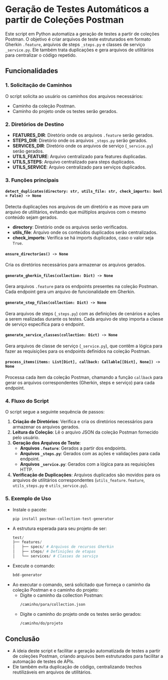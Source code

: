 # Geração de Testes Automáticos a partir de Coleções Postman

Este script em Python automatiza a geração de testes a partir de coleções Postman. O objetivo é criar arquivos de teste estruturados em formato Gherkin `.feature`, arquivos de steps `_steps.py` e classes de serviço `_service.py`. Ele também trata duplicações e gera arquivos de utilitários para centralizar o código repetido.

## Funcionalidades

### 1. **Solicitação de Caminhos**
   O script solicita ao usuário os caminhos dos arquivos necessários:
   - Caminho da coleção Postman.
   - Caminho do projeto onde os testes serão gerados.

### 2. **Diretórios de Destino**
   - **FEATURES_DIR**: Diretório onde os arquivos `.feature` serão gerados.
   - **STEPS_DIR**: Diretório onde os arquivos `_steps.py` serão gerados.
   - **SERVICES_DIR**: Diretório onde os arquivos de serviço (`_service.py`) serão gerados.
   - **UTILS_FEATURE**: Arquivo centralizado para features duplicadas.
   - **UTILS_STEPS**: Arquivo centralizado para steps duplicados.
   - **UTILS_SERVICE**: Arquivo centralizado para serviços duplicados.

### 3. **Funções principais**

#### `detect_duplicates(directory: str, utils_file: str, check_imports: bool = False) -> None`
   Detecta duplicações nos arquivos de um diretório e as move para um arquivo de utilitários, evitando que múltiplos arquivos com o mesmo conteúdo sejam gerados.

   - **directory**: Diretório onde os arquivos serão verificados.
   - **utils_file**: Arquivo onde os conteúdos duplicados serão centralizados.
   - **check_imports**: Verifica se há imports duplicados, caso o valor seja `True`.

#### `ensure_directories() -> None`
   Cria os diretórios necessários para armazenar os arquivos gerados.

#### `generate_gherkin_files(collection: Dict) -> None`
   Gera arquivos `.feature` para os endpoints presentes na coleção Postman. Cada endpoint gera um arquivo de funcionalidade em Gherkin.

#### `generate_step_files(collection: Dict) -> None`
   Gera arquivos de steps (`_steps.py`) com as definições de cenários e ações a serem realizadas durante os testes. Cada arquivo de step importa a classe de serviço específica para o endpoint.

#### `generate_service_classes(collection: Dict) -> None`
   Gera arquivos de classe de serviço (`_service.py`), que contêm a lógica para fazer as requisições para os endpoints definidos na coleção Postman.

#### `process_items(items: List[Dict], callback: Callable[[Dict], None]) -> None`
   Processa cada item da coleção Postman, chamando a função `callback` para gerar os arquivos correspondentes (Gherkin, steps e serviço) para cada endpoint.

### 4. **Fluxo do Script**
   O script segue a seguinte sequência de passos:
   1. **Criação de Diretórios**: Verifica e cria os diretórios necessários para armazenar os arquivos gerados.
   2. **Leitura da Coleção**: Lê o arquivo JSON da coleção Postman fornecido pelo usuário.
   3. **Geração dos Arquivos de Teste**:
      - **Arquivos `.feature`**: Gerados a partir dos endpoints.
      - **Arquivos `_steps.py`**: Gerados com as ações e validações para cada endpoint.
      - **Arquivos `_service.py`**: Gerados com a lógica para as requisições HTTP.
   4. **Verificação de Duplicações**: Arquivos duplicados são movidos para os arquivos de utilitários correspondentes (`utils_feature.feature`, `utils_steps.py` e `utils_service.py`).

### 5. **Exemplo de Uso**
- Instale o pacote:
   ```python
   pip install postman-collection-test-generator
   ```
- A estrutura esperada para seu projeto de ser:
   ```python
   test/
   ├── features/
   │   ├── specs/ # Arquivos de recursos Gherkin
   │   ├── steps/ # Definições de etapas
   │   └── services/ # Classes de serviço
   ```
- Execute o comando:
   ```python
   bdd-generator
   ```
- Ao executar o comando, será solicitado que forneça o caminho da coleção Postman e o caminho do projeto:
    - Digite o caminho da collection Postman:
        ```bash
        /caminho/para/collection.json
        ```
    - Digite o caminho do projeto onde os testes serão gerados:
        ```bash
        /caminho/do/projeto
        ```

## Conclusão
 - A ideia deste script e facilitar a geração automatizada de testes a partir de coleções Postman, criando arquivos bem estruturados para facilitar a automação de testes de APIs.
 - Ele também evita duplicação de código, centralizando trechos reutilizáveis em arquivos de utilitários.